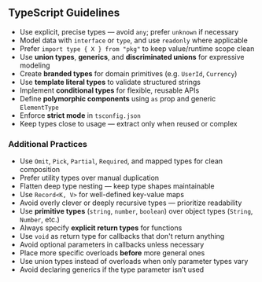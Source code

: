 ## TypeScript Guidelines

- Use explicit, precise types — avoid `any`; prefer `unknown` if necessary
- Model data with `interface` or `type`, and use `readonly` where applicable
- Prefer `import type { X } from "pkg"` to keep value/runtime scope clean
- Use **union types**, **generics**, and **discriminated unions** for expressive modeling
- Create **branded types** for domain primitives (e.g. `UserId`, `Currency`)
- Use **template literal types** to validate structured strings
- Implement **conditional types** for flexible, reusable APIs
- Define **polymorphic components** using `as` prop and generic `ElementType`
- Enforce **strict mode** in `tsconfig.json`
- Keep types close to usage — extract only when reused or complex

### Additional Practices

- Use `Omit`, `Pick`, `Partial`, `Required`, and mapped types for clean composition
- Prefer utility types over manual duplication
- Flatten deep type nesting — keep type shapes maintainable
- Use `Record<K, V>` for well-defined key-value maps
- Avoid overly clever or deeply recursive types — prioritize readability
- Use **primitive types** (`string`, `number`, `boolean`) over object types (`String`, `Number`, etc.)
- Always specify **explicit return types** for functions
- Use `void` as return type for callbacks that don't return anything
- Avoid optional parameters in callbacks unless necessary
- Place more specific overloads **before** more general ones
- Use union types instead of overloads when only parameter types vary
- Avoid declaring generics if the type parameter isn’t used
